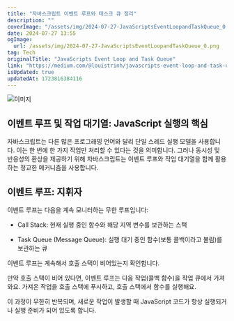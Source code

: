 ```yaml
---
title: "자바스크립트 이벤트 루프와 태스크 큐 정리"
description: ""
coverImage: "/assets/img/2024-07-27-JavaScriptsEventLoopandTaskQueue_0.png"
date: 2024-07-27 13:55
ogImage: 
  url: /assets/img/2024-07-27-JavaScriptsEventLoopandTaskQueue_0.png
tag: Tech
originalTitle: "JavaScripts Event Loop and Task Queue"
link: "https://medium.com/@louistrinh/javascripts-event-loop-and-task-queue-a020dcf7f131"
isUpdated: true
updatedAt: 1723816384116
---
```




![이미지](/assets/img/2024-07-27-JavaScriptsEventLoopandTaskQueue_0.png)

## 이벤트 루프 및 작업 대기열: JavaScript 실행의 핵심

자바스크립트는 다른 많은 프로그래밍 언어와 달리 단일 스레드 실행 모델을 사용합니다. 이는 한 번에 한 가지 작업만 처리할 수 있다는 것을 의미합니다. 그러나 동시성 및 반응성의 환상을 제공하기 위해 자바스크립트는 이벤트 루프와 작업 대기열을 함께 활용하는 정교한 메커니즘을 사용합니다.

## 이벤트 루프: 지휘자

<div class="content-ad"></div>

이벤트 루프는 다음을 계속 모니터하는 무한 루프입니다:

- Call Stack: 현재 실행 중인 함수와 해당 지역 변수를 보관하는 스택

- Task Queue (Message Queue): 실행 대기 중인 함수(보통 콜백이라고 불림)를 보관하는 큐

이벤트 루프는 계속해서 호출 스택이 비어있는지 확인합니다.

<div class="content-ad"></div>

만약 호출 스택이 비어 있다면, 이벤트 루프는 다음 작업(콜백 함수)을 작업 큐에서 가져와요.
가져온 작업을 호출 스택에 푸시하고, 호출 스택에서 함수를 실행해요.

이 과정이 무한히 반복되며, 새로운 작업이 발생할 때 JavaScript 코드가 항상 실행되거나 실행 준비가 되어 있도록 합니다.